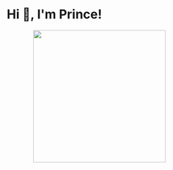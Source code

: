 <h1 align="center">Hi 👋, I'm Prince!</h1>
<img align="right" alt="" width="300" src="https://c.tenor.com/uhb_2I0x7G4AAAAM/anya-forger-anya-spy-x-family-anime.gif">
<i class="fa-brands fa-react"></i>
